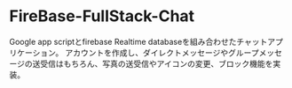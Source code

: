 # FireBase-FullStack-Chat
Google app scriptとfirebase Realtime databaseを組み合わせたチャットアプリケーション。
アカウントを作成し、ダイレクトメッセージやグループメッセージの送受信はもちろん、写真の送受信やアイコンの変更、ブロック機能を実装。